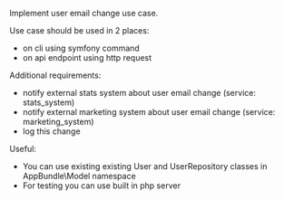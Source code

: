 Implement user email change use case.

Use case should be used in 2 places:
- on cli using symfony command
- on api endpoint using http request

Additional requirements:
- notify external stats system about user email change (service: stats_system)
- notify external marketing system about user email change (service: marketing_system)
- log this change

Useful:
- You can use existing existing User and UserRepository classes in AppBundle\Model namespace
- For testing you can use built in php server
